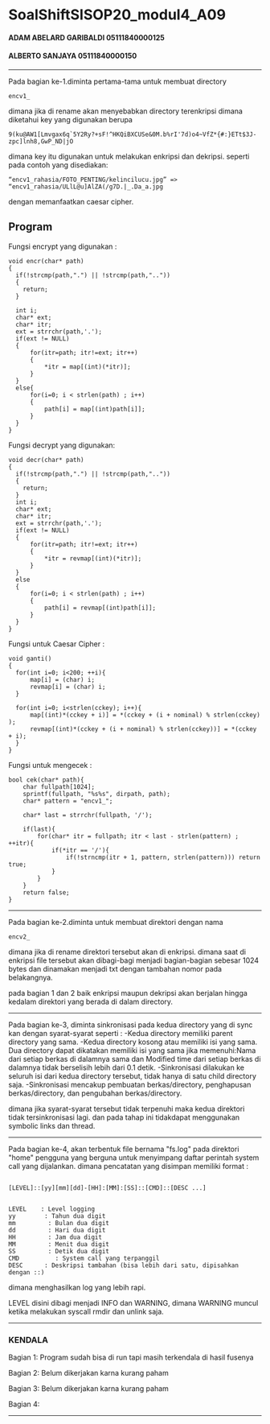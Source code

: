 # SoalShiftSISOP20_modul4_A09
#### ADAM ABELARD GARIBALDI 05111840000125
#### ALBERTO SANJAYA 05111840000150
---
Pada bagian ke-1.diminta pertama-tama untuk membuat directory
```
encv1_
```
dimana jika di rename akan menyebabkan directory terenkripsi dimana diketahui key yang digunakan berupa
```
9(ku@AW1[Lmvgax6q`5Y2Ry?+sF!^HKQiBXCUSe&0M.b%rI'7d)o4~VfZ*{#:}ETt$3J-zpc]lnh8,GwP_ND|jO
```

dimana key itu digunakan untuk melakukan enkripsi dan dekripsi. seperti pada contoh yang disediakan:

```
“encv1_rahasia/FOTO_PENTING/kelincilucu.jpg” => “encv1_rahasia/ULlL@u]AlZA(/g7D.|_.Da_a.jpg
```

dengan memanfaatkan caesar cipher.

## Program

Fungsi encrypt yang digunakan :
```
void encr(char* path)
{
  if(!strcmp(path,".") || !strcmp(path,".."))
  {
    return;
  }

  int i;
  char* ext;
  char* itr;
  ext = strrchr(path,'.');
  if(ext != NULL)
  {
      for(itr=path; itr!=ext; itr++)
      {
          *itr = map[(int)(*itr)];
      }
  }
  else{
      for(i=0; i < strlen(path) ; i++)
      {
          path[i] = map[(int)path[i]];
      }
  }
}
```
Fungsi decrypt yang digunakan:

```
void decr(char* path)
{
  if(!strcmp(path,".") || !strcmp(path,".."))
  {
    return;
  }
  int i;
  char* ext;
  char* itr;
  ext = strrchr(path,'.');
  if(ext != NULL)
  {
      for(itr=path; itr!=ext; itr++)
      {
          *itr = revmap[(int)(*itr)];
      }
  }
  else
  {
      for(i=0; i < strlen(path) ; i++)
      {
          path[i] = revmap[(int)path[i]];
      }
  }
}
```
Fungsi untuk Caesar Cipher :
```
void ganti()
{
  for(int i=0; i<200; ++i){
      map[i] = (char) i;
      revmap[i] = (char) i;
  }

  for(int i=0; i<strlen(cckey); i++){
      map[(int)*(cckey + i)] = *(cckey + (i + nominal) % strlen(cckey) );
      revmap[(int)*(cckey + (i + nominal) % strlen(cckey))] = *(cckey + i);
  }
}
```

Fungsi untuk mengecek :
```
bool cek(char* path){
    char fullpath[1024];
    sprintf(fullpath, "%s%s", dirpath, path);
    char* pattern = "encv1_";

    char* last = strrchr(fullpath, '/');

    if(last){
        for(char* itr = fullpath; itr < last - strlen(pattern) ; ++itr){
            if(*itr == '/'){
                if(!strncmp(itr + 1, pattern, strlen(pattern))) return true;
            }
        }
    }
    return false;
}
```

---

Pada bagian ke-2.diminta untuk membuat direktori dengan nama
```
encv2_
```

dimana jika di rename direktori tersebut akan di enkripsi. dimana saat di enkripsi file tersebut akan dibagi-bagi menjadi bagian-bagian sebesar 1024 bytes dan dinamakan menjadi txt dengan tambahan nomor pada belakangnya. 

pada bagian 1 dan 2 baik enkripsi maupun dekripsi akan berjalan hingga kedalam direktori yang berada di dalam directory.

---

Pada bagian ke-3, diminta sinkronisasi pada kedua directory yang di sync kan dengan syarat-syarat seperti :
-Kedua directory memiliki parent directory yang sama.
-Kedua directory kosong atau memiliki isi yang sama. Dua directory dapat dikatakan memiliki isi yang sama jika memenuhi:Nama dari setiap berkas di dalamnya sama dan Modified time dari setiap berkas di dalamnya tidak berselisih lebih dari 0.1 detik.
-Sinkronisasi dilakukan ke seluruh isi dari kedua directory tersebut, tidak hanya di satu child directory saja.
-Sinkronisasi mencakup pembuatan berkas/directory, penghapusan berkas/directory, dan pengubahan berkas/directory.

dimana jika syarat-syarat tersebut tidak terpenuhi maka kedua direktori tidak  tersinkronisasi lagi. dan pada tahap ini tidakdapat menggunakan symbolic links dan thread.

---

Pada bagian ke-4, akan terbentuk file bernama "fs.log" pada direktori "home" pengguna yang berguna untuk menyimpang daftar perintah system call yang dijalankan. dimana pencatatan yang disimpan memiliki format :
```

[LEVEL]::[yy][mm][dd]-[HH]:[MM]:[SS]::[CMD]::[DESC ...]


LEVEL    : Level logging
yy        : Tahun dua digit
mm         : Bulan dua digit
dd         : Hari dua digit
HH         : Jam dua digit
MM         : Menit dua digit
SS         : Detik dua digit
CMD          : System call yang terpanggil
DESC      : Deskripsi tambahan (bisa lebih dari satu, dipisahkan dengan ::)
```

dimana menghasilkan log yang lebih rapi.

LEVEL disini dibagi menjadi INFO dan WARNING, dimana WARNING muncul ketika melakukan syscall rmdir dan unlink saja.

---
### KENDALA

Bagian 1: Program sudah bisa di run tapi masih terkendala di hasil fusenya

Bagian 2: Belum dikerjakan karna kurang paham

Bagian 3: Belum dikerjakan karna kurang paham

Bagian 4:

---
